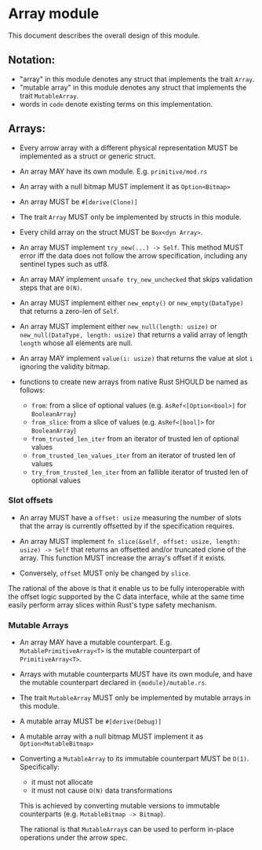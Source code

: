 # Array module

This document describes the overall design of this module.

## Notation:

* "array" in this module denotes any struct that implements the trait `Array`.
* "mutable array" in this module denotes any struct that implements the trait `MutableArray`.
* words in `code` denote existing terms on this implementation.

## Arrays:

* Every arrow array with a different physical representation MUST be implemented as a struct or generic struct.

* An array MAY have its own module. E.g. `primitive/mod.rs`

* An array with a null bitmap MUST implement it as `Option<Bitmap>`

* An array MUST be `#[derive(Clone)]`

* The trait `Array` MUST only be implemented by structs in this module.

* Every child array on the struct MUST be `Box<dyn Array>`.

* An array MUST implement `try_new(...) -> Self`. This method MUST error iff
  the data does not follow the arrow specification, including any sentinel types such as utf8.

* An array MAY implement `unsafe try_new_unchecked` that skips validation steps that are `O(N)`.

* An array MUST implement either `new_empty()` or `new_empty(DataType)` that returns a zero-len of `Self`.

* An array MUST implement either `new_null(length: usize)` or `new_null(DataType, length: usize)` that returns a valid array of length `length` whose all elements are null.

* An array MAY implement `value(i: usize)` that returns the value at slot `i` ignoring the validity bitmap.

* functions to create new arrays from native Rust SHOULD be named as follows:
    * `from`: from a slice of optional values (e.g. `AsRef<[Option<bool>]` for `BooleanArray`)
    * `from_slice`: from a slice of values (e.g. `AsRef<[bool]>` for `BooleanArray`)
    * `from_trusted_len_iter` from an iterator of trusted len of optional values
    * `from_trusted_len_values_iter` from an iterator of trusted len of values
    * `try_from_trusted_len_iter` from an fallible iterator of trusted len of optional values

### Slot offsets

* An array MUST have a `offset: usize` measuring the number of slots that the array is currently offsetted by if the specification requires.

* An array MUST implement `fn slice(&self, offset: usize, length: usize) -> Self` that returns an offsetted and/or truncated clone of the array. This function MUST increase the array's offset if it exists.

* Conversely, `offset` MUST only be changed by `slice`.

The rational of the above is that it enable us to be fully interoperable with the offset logic supported by the C data interface, while at the same time easily perform array slices
within Rust's type safety mechanism.

### Mutable Arrays

* An array MAY have a mutable counterpart. E.g. `MutablePrimitiveArray<T>` is the mutable counterpart of `PrimitiveArray<T>`.

* Arrays with mutable counterparts MUST have its own module, and have the mutable counterpart declared in `{module}/mutable.rs`.

* The trait `MutableArray` MUST only be implemented by mutable arrays in this module.

* A mutable array MUST be `#[derive(Debug)]`

* A mutable array with a null bitmap MUST implement it as `Option<MutableBitmap>`

* Converting a `MutableArray` to its immutable counterpart MUST be `O(1)`. Specifically:
    * it must not allocate
    * it must not cause `O(N)` data transformations

    This is achieved by converting mutable versions to immutable counterparts (e.g. `MutableBitmap -> Bitmap`).

    The rational is that `MutableArray`s can be used to perform in-place operations under
    the arrow spec.
